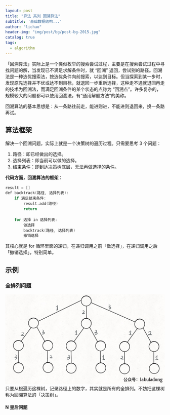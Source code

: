 ```yaml
---
layout: post
title: "算法 系列 回溯算法"
subtitle: '基础数据结构...'
author: "lichao"
header-img: "img/post/bg/post-bg-2015.jpg"
catalog: true
tags:
  - algorithm
---
```


「回溯算法」实际上是一个类似枚举的搜索尝试过程，主要是在搜索尝试过程中寻找问题的解，当发现已不满足求解条件时，就 “回溯” 返回，尝试别的路径。回溯法是一种选优搜索法，按选优条件向前搜索，以达到目标。但当探索到某一步时，发现原先选择并不优或达不到目标，就退回一步重新选择，这种走不通就退回再走的技术为回溯法，而满足回溯条件的某个状态的点称为 “回溯点”。许多复杂的，规模较大的问题都可以使用回溯法，有“通用解题方法”的美称。

回溯算法的基本思想是：从一条路往前走，能进则进，不能进则退回来，换一条路再试。

## 算法框架

解决一个回溯问题，实际上就是一个决策树的遍历过程。只需要思考 3 个问题：

1. 路径：即已经做出的选择。
2. 选择列表：即当前可以做的选择。
3. 结束条件：即到达决策树底层，无法再做选择的条件。

**代码方面，回溯算法的框架：**

```go
result = []
def backtrack(路径, 选择列表):
    if 满足结束条件:
        result.add(路径)
        return
    
    for 选择 in 选择列表:
        做选择
        backtrack(路径, 选择列表)
        撤销选择
```

其核心就是 for 循环里面的递归，在递归调用之前「做选择」，在递归调用之后「撤销选择」，特别简单。

## 示例

### 全排列问题

![algorithm](/img/algorithm/5.jpeg)
只要从根遍历这棵树，记录路径上的数字，其实就是所有的全排列。不妨把这棵树称为回溯算法的「决策树」。

#### N 皇后问题
